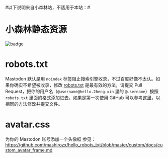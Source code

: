 #以下说明来自小森林站，不适用于本站：#

# 小森林静态资源
![badge](https://github.com/mashirozx/hello_robots_txt/actions/workflows/main.yml/badge.svg)

# robots.txt
Mastodon 默认是用 `noindex` 标签阻止搜索引擎收录，不过百度好像不太认。如果你确实不希望被收录，修改 [robots.txt](https://hello.2heng.xin/robots.txt) 是最有效的方法，请提交 Pull Request，把你的用户名（`@username@hello.2heng.xin` 里的 `@username`）按照 `robots.txt` 里面的格式添加进去。如果是第一次使用 GitHub 可以参考[这里](https://hello.2heng.xin/@sakura/104662388067118300)，以相同的方法修改并提交文件。

# avatar.css
为你的 Mastodon 账号添加一个头像框
参见：<https://github.com/mashirozx/hello_robots_txt/blob/master/custom/docs/custom_avatar_frame.md>
